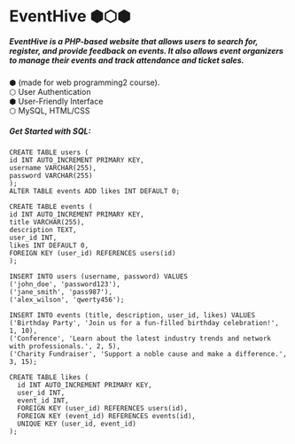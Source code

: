 # EventHive ⬢⬡⬢

##### EventHive is a PHP-based website that allows users to search for, register, and provide feedback on events. It also allows event organizers to manage their events and track attendance and ticket sales.  

⬢ (made for web programming2 course).   
⬡ User Authentication    
⬢ User-Friendly Interface    
⬡ MySQL, HTML/CSS    


##### Get Started with SQL:  
```angular2html
CREATE TABLE users (
id INT AUTO_INCREMENT PRIMARY KEY,
username VARCHAR(255),
password VARCHAR(255)
);
ALTER TABLE events ADD likes INT DEFAULT 0;

CREATE TABLE events (
id INT AUTO_INCREMENT PRIMARY KEY,
title VARCHAR(255),
description TEXT,
user_id INT,
likes INT DEFAULT 0,
FOREIGN KEY (user_id) REFERENCES users(id)
);

INSERT INTO users (username, password) VALUES
('john_doe', 'password123'),
('jane_smith', 'pass987'),
('alex_wilson', 'qwerty456');

INSERT INTO events (title, description, user_id, likes) VALUES
('Birthday Party', 'Join us for a fun-filled birthday celebration!', 1, 10),
('Conference', 'Learn about the latest industry trends and network with professionals.', 2, 5),
('Charity Fundraiser', 'Support a noble cause and make a difference.', 3, 15);

CREATE TABLE likes (
  id INT AUTO_INCREMENT PRIMARY KEY,
  user_id INT,
  event_id INT,
  FOREIGN KEY (user_id) REFERENCES users(id),
  FOREIGN KEY (event_id) REFERENCES events(id),
  UNIQUE KEY (user_id, event_id)
);  





```

